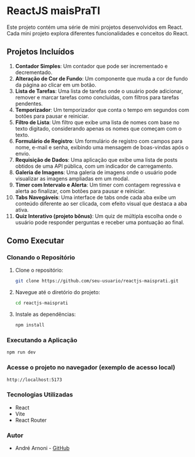# ReactJS maisPraTI

Este projeto contém uma série de mini projetos desenvolvidos em React. Cada mini projeto explora diferentes funcionalidades e conceitos do React.

## Projetos Incluídos

1. **Contador Simples**: Um contador que pode ser incrementado e decrementado.
2. **Alteração de Cor de Fundo**: Um componente que muda a cor de fundo da página ao clicar em um botão.
3. **Lista de Tarefas**: Uma lista de tarefas onde o usuário pode adicionar, remover e marcar tarefas como concluídas, com filtros para tarefas pendentes.
4. **Temporizador**: Um temporizador que conta o tempo em segundos com botões para pausar e reiniciar.
5. **Filtro de Lista**: Um filtro que exibe uma lista de nomes com base no texto digitado, considerando apenas os nomes que começam com o texto.
6. **Formulário de Registro**: Um formulário de registro com campos para nome, e-mail e senha, exibindo uma mensagem de boas-vindas após o envio.
7. **Requisição de Dados**: Uma aplicação que exibe uma lista de posts obtidos de uma API pública, com um indicador de carregamento.
8. **Galeria de Imagens**: Uma galeria de imagens onde o usuário pode visualizar as imagens ampliadas em um modal.
9. **Timer com Intervalo e Alerta**: Um timer com contagem regressiva e alerta ao finalizar, com botões para pausar e reiniciar.
10. **Tabs Navegáveis**: Uma interface de tabs onde cada aba exibe um conteúdo diferente ao ser clicada, com efeito visual que destaca a aba ativa.
11. **Quiz Interativo (projeto bônus)**: Um quiz de múltipla escolha onde o usuário pode responder perguntas e receber uma pontuação ao final.

## Como Executar

### Clonando o Repositório

1. Clone o repositório:

   ```bash
   git clone https://github.com/seu-usuario/reactjs-maisprati.git
   ```

2. Navegue até o diretório do projeto:

   ```bash
   cd reactjs-maisprati
   ```

3. Instale as dependências:

   ```bash
   npm install
   ```

### Executando a Aplicação

```bash
npm run dev
```

### Acesse o projeto no navegador (exemplo de acesso local)

```bash
http://localhost:5173
```

### Tecnologias Utilizadas

- React
- Vite
- React Router

### Autor

- André Arnoni - [GitHub](https://github.com/andrearnoni)
